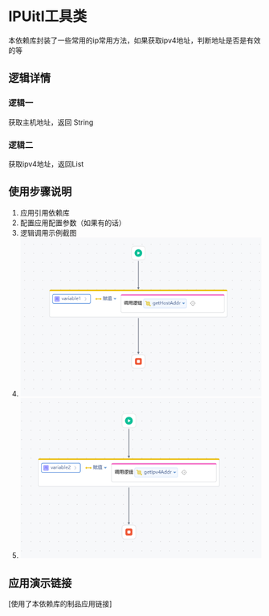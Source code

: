 # IPUitl工具类
本依赖库封装了一些常用的ip常用方法，如果获取ipv4地址，判断地址是否是有效的等

## 逻辑详情

### 逻辑一

获取主机地址，返回 String

### 逻辑二

获取ipv4地址，返回List<String>

## 使用步骤说明

1.  应用引用依赖库
2.  配置应用配置参数（如果有的话）
3.  逻辑调用示例截图
4.  ![img.png](img.png)
5. ![img_1.png](img_1.png)

## 应用演示链接

[使用了本依赖库的制品应用链接]

